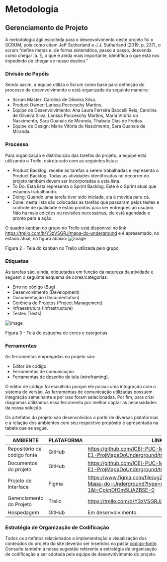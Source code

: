 
# Metodologia

## Gerenciamento de Projeto
A metodologia ágil escolhida para o desenvolvimento deste projeto foi o SCRUM, pois como citam Jeff Sutherland e J.J. Sutherland (2019, p. 237), o scrum
“define metas e, de forma sistemática, passo a passo, desvenda como chegar lá. E, o que é ainda mais importante, identifica o que está nos impedindo de chegar ao nosso destino.”

### Divisão de Papéis

Sendo assim, a equipe utiliza o Scrum como base para definição do processo de desenvolvimento e está organizada da seguinte maneira:
- Scrum Master: Carolina de Oliveira Silva.
- Product Owner: Larissa Pocceschy Martins.
- Equipe de Desenvolvimento: Ana Laura Ferreira Baccelli Reis, Carolina de Oliveira Silva, Larissa Pocceschy Martins, Maria Vitória do Nascimento, Sara Guanais de Miranda, Thabata Dias de Freitas.
- Equipe de Design: Maria Vitória do Nascimento, Sara Guanais de Miranda.

### Processo

Para organização e distribuição das tarefas do projeto, a equipe está utilizando o Trello, estruturado com as seguintes listas:
- Product Backlog: recebe as tarefas a serem trabalhadas e representa o Product Backlog. Todas as atividades identificadas no decorrer do projeto também devem ser incorporadas a esta lista. 
- To Do: Esta lista representa o Sprint Backlog. Este é o Sprint atual que estamos trabalhando. 
- Doing: Quando uma tarefa tiver sido iniciada, ela é movida para cá. 
- Done: nesta lista são colocadas as tarefas que passaram pelos testes e controle de qualidade e estão prontos para ser entregues ao usuário. Não há mais edições ou revisões necessárias, ele está agendado e pronto para a ação.

O quadro kanban do grupo no Trello está disponível no link https://trello.com/b/Y3zVSGRJ/mapa-do-underground e é apresentado, no estado atual, na figura abaixo:
![image](https://github.com/ICEI-PUC-Minas-PMV-ADS/PMV-ADS-2023-2-E1-ProjMapaDoUnderground/assets/114714846/fc07c69f-a60c-47ba-99d8-6e12597abac8)

Figura 2 - Tela do kanban no Trello utilizada pelo grupo

### Etiquetas
<p>As tarefas são, ainda, etiquetadas em função da natureza da atividade e seguem o seguinte esquema de cores/categorias:</p>

<ul>
  <li>Erro no código (Bug)</li>
  <li>Desenvolvimento (Development)</li>
  <li>Documentação (Documentation)</li>
  <li>Gerência de Projetos (Project Management)</li>
  <li>Infraestrutura (Infrastructure)</li>
  <li>Testes (Tests)</li>
</ul>

![image](https://github.com/ICEI-PUC-Minas-PMV-ADS/PMV-ADS-2023-2-E1-ProjMapaDoUnderground/assets/114714846/61959cf5-3143-49cd-86f5-cb301fc5a702)


Figura 3 - Tela do esquema de cores e categorias
  
### Ferramentas

As ferramentas empregadas no projeto são:

- Editor de código.
- Ferramentas de comunicação.
- Ferramentas de desenho de tela (wireframing).

O editor de código foi escolhido porque ele possui uma integração com o sistema de versão. As ferramentas de comunicação utilizadas possuem integração semelhante e por isso foram selecionadas. Por fim, para criar diagramas utilizamos essa ferramenta por melhor captar as necessidades da nossa solução.

Os artefatos do projeto são desenvolvidos a partir de diversas plataformas e a relação dos ambientes com seu respectivo propósito é apresentada na tabela que se segue.

| AMBIENTE                            | PLATAFORMA                         | LINK DE ACESSO                         |
|-------------------------------------|------------------------------------|----------------------------------------|
| Repositório de código fonte         | GitHub                             | https://github.com/ICEI-PUC-Minas-PMV-ADS/PMV-ADS-2023-2-E1-ProjMapaDoUnderground/tree/main                            |
| Documentos do projeto               | GitHub                             | https://github.com/ICEI-PUC-Minas-PMV-ADS/PMV-ADS-2023-2-E1-ProjMapaDoUnderground/tree/main                            |
| Projeto de Interface                | Figma                              | https://www.figma.com/file/ugZK2pe7TBhHrhwODJNRDD/Fluxograma-Mapa-do-Underground?type=whiteboard&node-id=0-1&t=CpknDfOm5LiAZBSE-0                            |
| Gerenciamento do Projeto            | Trello                             | https://trello.com/b/Y3zVSGRJ/mapa-do-underground                            |
| Hospedagem                          | GitHub                             | Em desenvolvimento.                            |


### Estratégia de Organização de Codificação 

Todos os artefatos relacionados a implementação e visualização dos conteúdos do projeto do site deverão ser inseridos na pasta [codigo-fonte](http://https://github.com/ICEI-PUC-Minas-PMV-ADS/WebApplicationProject-Template-v2/tree/main/codigo-fonte). Consulte também a nossa sugestão referente a estratégia de organização de codificação a ser adotada pela equipe de desenvolvimento do projeto.
